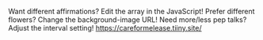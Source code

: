 Want different affirmations? Edit the array in the JavaScript!
Prefer different flowers? Change the background-image URL!
Need more/less pep talks? Adjust the interval setting!
https://careformelease.tiiny.site/
